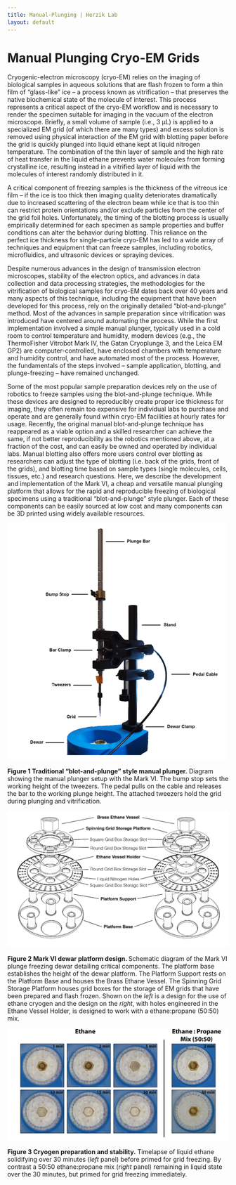 ```yaml
---
title: Manual-Plunging | Herzik Lab
layout: default
---
```

<div class="container">
 <div class="row">
   <div class="col-md-2">
   </div>
     <div class="col-md-8">
       <h1 class="page-title">Manual Plunging Cryo-EM Grids</h1>
        <p> Cryogenic-electron microscopy (cryo-EM) relies on the imaging of biological samples in aqueous solutions that are flash frozen to form a thin film of “glass-like” ice – a process known as vitrification – that preserves the native biochemical state of the molecule of interest. This process represents a critical aspect of the cryo-EM workflow and is necessary to render the specimen suitable for imaging in the vacuum of the electron microscope. Briefly, a small volume of sample (i.e., 3 µL) is applied to a specialized EM grid (of which there are many types) and excess solution is removed using physical interaction of the EM grid with blotting paper before the grid is quickly plunged into liquid ethane kept at liquid nitrogen temperature. The combination of the thin layer of sample and the high rate of heat transfer in the liquid ethane prevents water molecules from forming crystalline ice, resulting instead in a vitrified layer of liquid with the molecules of interest randomly distributed in it. </p>
        <p> A critical component of freezing samples is the thickness of the vitreous ice film – if the ice is too thick then imaging quality deteriorates dramatically due to increased scattering of the electron beam while ice that is too thin can restrict protein orientations and/or exclude particles from the center of the grid foil holes. Unfortunately, the timing of the blotting process is usually empirically determined for each specimen as sample properties and buffer conditions can alter the behavior during blotting. This reliance on the perfect ice thickness for single-particle cryo-EM has led to a wide array of techniques and equipment that can freeze samples, including robotics, microfluidics, and ultrasonic devices or spraying devices. </p>
        <p> Despite numerous advances in the design of transmission electron microscopes, stability of the electron optics, and advances in data collection and data processing strategies, the methodologies for the vitrification of biological samples for cryo-EM dates back over 40 years and many aspects of this technique, including the equipment that have been developed for this process, rely on the originally detailed “blot-and-plunge” method. Most of the advances in sample preparation since vitrification was introduced have centered around automating the process. While the first implementation involved a simple manual plunger, typically used in a cold room to control temperature and humidity, modern devices (e.g., the ThermoFisher Vitrobot Mark IV, the Gatan Cryoplunge 3, and the Leica EM GP2) are computer-controlled, have enclosed chambers with temperature and humidity control, and have automated most of the process. However, the fundamentals of the steps involved – sample application, blotting, and plunge-freezing – have remained unchanged. </p>
        <p> Some of the most popular sample preparation devices rely on the use of robotics to freeze samples using the blot-and-plunge technique. While these devices are designed to reproducibly create proper ice thickness for imaging, they often remain too expensive for individual labs to purchase and operate and are generally found within cryo-EM facilities at hourly rates for usage. Recently, the original manual blot-and-plunge technique has reappeared as a viable option and a skilled researcher can achieve the same, if not better reproducibility as the robotics mentioned above, at a fraction of the cost, and can easily be owned and operated by individual labs. Manual blotting also offers more users control over blotting as researchers can adjust the type of blotting (i.e. back of the grids, front of the grids), and blotting time based on sample types (single molecules, cells, tissues, etc.) and research questions. Here, we describe the development and implementation of the Mark VI, a cheap and versatile manual plunging platform that allows for the rapid and reproducible freezing of biological specimens using a traditional “blot-and-plunge” style plunger. Each of these components can be easily sourced at low cost and many components can be 3D printed using widely available resources. </p>
     </div>
   <div class="col-md-2">
   </div>
 </div>
</div>

<img class="img-responsive center-block" src="/assets/img/Plunger1.png" width="500" alt="EM">

<div class="container">
 <div class="row">
   <div class="col-md-2">
   </div>
     <div class="col-md-8">
        <p> <b>Figure 1 Traditional “blot-and-plunge” style manual plunger.</b> Diagram showing the manual plunger setup with the Mark VI. The bump stop sets the working height of the tweezers. The pedal pulls on the cable and releases the bar to the working plunge height. The attached tweezers hold the grid during plunging and vitrification. </p>
      </div>
 </div>
</div>
 
<img class="img-responsive center-block" src="/assets/img/Dewar_expload.v1-01.png" alt="EM">
      
<div class="container">
 <div class="row">
   <div class="col-md-2">
   </div>
     <div class="col-md-8">
      <p> <b>Figure 2 Mark VI dewar platform design. </b> Schematic diagram of the Mark VI plunge freezing dewar detailing critical components. The platform base establishes the height of the dewar platform. The Platform Support rests on the Platform Base and houses the Brass Ethane Vessel. The Spinning Grid Storage Platform houses grid boxes for the storage of EM grids that have been prepared and flash frozen. Shown on the <i>left</i> is a design for the use of ethane cryogen and the design on the <i>right</i>, with holes engineered in the Ethane Vessel Holder, is designed to work with a ethane:propane (50:50) mix.  </p>
      </div>
 </div>
</div>
 
<img class="img-responsive center-block" src="/assets/img/cryogen_timecourse.v1-01.png" alt="EM">
      
<div class="container">
 <div class="row">
   <div class="col-md-2">
   </div>
     <div class="col-md-8">
      <p> <b>Figure 3 Cryogen preparation and stability.</b> Timelapse of liquid ethane solidifying over 30 minutes (<i>left</i> panel) before primed for grid freezing. By contrast a 50:50 ethane:propane mix (<i>right</i> panel) remaining in liquid state over the 30 minutes, but primed for grid freezing immediately. </p>
      </div>
 </div>
</div>
 

